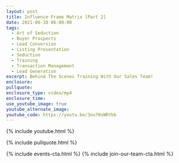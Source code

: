```yaml
---
layout: post
title: Influence Frame Matrix [Part 2]
date: 2021-06-30 06:00:00
tags:
  - Art of Seduction
  - Buyer Prospects
  - Lead Conversion
  - Listing Presentation
  - Seduction
  - Training
  - Transaction Management
  - Lead Generation
excerpt: Behind The Scenes Training With Our Sales Team!
enclosure:
pullquote:
enclosure_type: video/mp4
enclosure_time:
use_youtube_image: true
youtube_alternate_image:
youtube_code: https://youtu.be/3ou70oWRYbk
---
```

{% include youtube.html %}

{% include pullquote.html %}

{% include events-cta.html %} {% include join-our-team-cta.html %}
